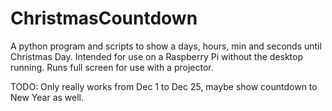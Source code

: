 # ChristmasCountdown

A python program and scripts to show a days, hours, min and seconds until Christmas Day.
Intended for use on a Raspberry Pi without the desktop running. Runs full screen for use with a projector.

TODO:
Only really works from Dec 1 to Dec 25, maybe show countdown to New Year as well.

